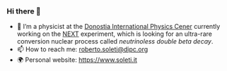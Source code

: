 ### Hi there 👋

- 🔭 I’m a physicist at the [Donostia International Physics Cener](http://www.dipc.org) currently working on the [NEXT](https://next-experiment.org) experiment, which is looking for an ultra-rare conversion nuclear process called _neutrinoless double beta decay_. 
- 📫 How to reach me: roberto.soleti@dipc.org
- 🌍 Personal website: https://www.soleti.it
